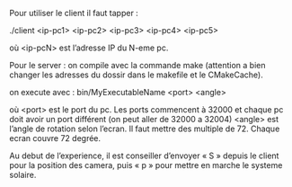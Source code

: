 Pour utiliser le client il faut tapper :

./client \<ip-pc1>  \<ip-pc2>  \<ip-pc3>  \<ip-pc4>  \<ip-pc5>

où \<ip-pcN> est l’adresse IP du N-eme pc.

Pour le server :
on compile avec la commande make (attention a bien changer les adresses du dossir dans le makefile et le CMakeCache).

on execute avec :
bin/MyExecutableName \<port> \<angle>

où \<port> est le port du pc. Les ports commencent à 32000 et chaque pc doit avoir un port différent (on peut aller de 32000 a 32004)
\<angle> est l’angle de rotation selon l’ecran. Il faut mettre des multiple de 72. Chaque ecran couvre 72 degrée.

Au debut de l’experience, il est conseiller d’envoyer « S » depuis le client pour la position des camera, puis « p » pour mettre en marche le systeme solaire.